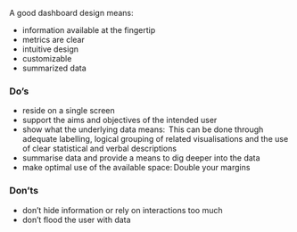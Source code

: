 A good dashboard design means: 

- information available at the fingertip 
- metrics are clear 
- intuitive design 
- customizable 
- summarized data 

### Do’s 

- reside on a single screen
- support the aims and objectives of the intended user
- show what the underlying data means:  This can be done through adequate labelling, logical grouping of related visualisations and the use of clear statistical and verbal descriptions
- summarise data and provide a means to dig deeper into the data  
- make optimal use of the available space: Double your margins 

### Don’ts 

- don’t hide information or rely on interactions too much 
- don’t flood the user with data 